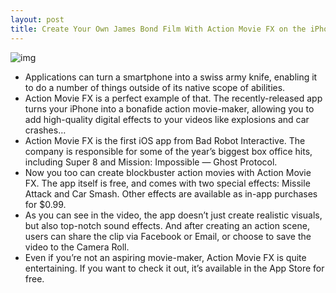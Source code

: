 ```yaml
---
layout: post
title: Create Your Own James Bond Film With Action Movie FX on the iPhone
---
```

![img](http://media.idownloadblog.com/wp-content/uploads/2011/12/action-movie-fx.jpg)
* Applications can turn a smartphone into a swiss army knife, enabling it to do a number of things outside of its native scope of abilities.
* Action Movie FX is a perfect example of that. The recently-released app turns your iPhone into a bonafide action movie-maker, allowing you to add high-quality digital effects to your videos like explosions and car crashes…
* Action Movie FX is the first iOS app from Bad Robot Interactive. The company is responsible for some of the year’s biggest box office hits, including Super 8 and Mission: Impossible — Ghost Protocol.
* Now you too can create blockbuster action movies with Action Movie FX. The app itself is free, and comes with two special effects: Missile Attack and Car Smash. Other effects are available as in-app purchases for $0.99.
* As you can see in the video, the app doesn’t just create realistic visuals, but also top-notch sound effects. And after creating an action scene, users can share the clip via Facebook or Email, or choose to save the video to the Camera Roll.
* Even if you’re not an aspiring movie-maker, Action Movie FX is quite entertaining. If you want to check it out, it’s available in the App Store for free.

